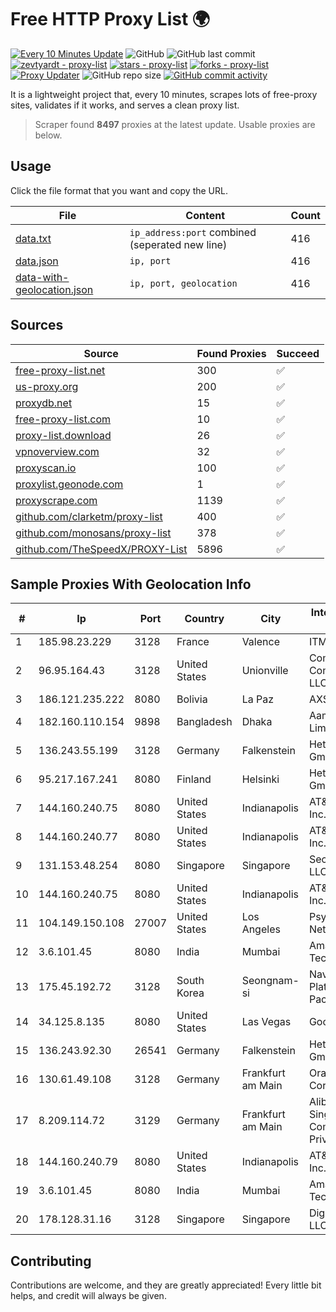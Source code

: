 
# Free HTTP Proxy List 🌍

[![Every 10 Minutes Update](https://github.com/mertguvencli/http-proxy-list/actions/workflows/main.yml/badge.svg?branch=main)](https://github.com/mertguvencli/http-proxy-list/actions/workflows/main.yml)
![GitHub](https://img.shields.io/github/license/mertguvencli/http-proxy-list)
![GitHub last commit](https://img.shields.io/github/last-commit/mertguvencli/http-proxy-list)
[![zevtyardt - proxy-list](https://img.shields.io/static/v1?label=zevtyardt&message=proxy-list&color=blue&logo=github)](https://github.com/zevtyardt/proxy-list "Go to GitHub repo")
[![stars - proxy-list](https://img.shields.io/github/stars/zevtyardt/proxy-list?style=social)](https://github.com/zevtyardt/proxy-list)
[![forks - proxy-list](https://img.shields.io/github/forks/zevtyardt/proxy-list?style=social)](https://github.com/zevtyardt/proxy-list)
[![Proxy Updater](https://github.com/zevtyardt/proxy-list/workflows/Proxy%20Updater/badge.svg)](https://github.com/zevtyardt/proxy-list/actions?query=workflow:"Proxy+Updater")
![GitHub repo size](https://img.shields.io/github/repo-size/zevtyardt/proxy-list)
[![GitHub commit activity](https://img.shields.io/github/commit-activity/m/zevtyardt/proxy-list?logo=commits)](https://github.com/zevtyardt/proxy-list/commits/main)

It is a lightweight project that, every 10 minutes, scrapes lots of free-proxy sites, validates if it works, and serves a clean proxy list.

> Scraper found **8497** proxies at the latest update. Usable proxies are below.

## Usage

Click the file format that you want and copy the URL.

|File|Content|Count|
|----|-------|-----|
|[data.txt](https://raw.githubusercontent.com/mertguvencli/http-proxy-list/main/proxy-list/data.txt)|`ip_address:port` combined (seperated new line)|416|
|[data.json](https://raw.githubusercontent.com/mertguvencli/http-proxy-list/main/proxy-list/data.json)|`ip, port`|416|
|[data-with-geolocation.json](https://raw.githubusercontent.com/mertguvencli/http-proxy-list/main/proxy-list/data-with-geolocation.json)|`ip, port, geolocation`|416|

## Sources

|Source|Found Proxies|Succeed|
|------|-------------|-------|
|[free-proxy-list.net](https://free-proxy-list.net)|300|✅|
|[us-proxy.org](https://www.us-proxy.org)|200|✅|
|[proxydb.net](http://proxydb.net)|15|✅|
|[free-proxy-list.com](https://free-proxy-list.com/?page=&port=&type%5B%5D=http&type%5B%5D=https&up_time=0&search=Search)|10|✅|
|[proxy-list.download](https://www.proxy-list.download/HTTP)|26|✅|
|[vpnoverview.com](https://vpnoverview.com/privacy/anonymous-browsing/free-proxy-servers)|32|✅|
|[proxyscan.io](https://www.proxyscan.io)|100|✅|
|[proxylist.geonode.com](https://proxylist.geonode.com/api/proxy-list?limit=300&page=1&sort_by=lastChecked&sort_type=desc&protocols=http,https)|1|✅|
|[proxyscrape.com](https://api.proxyscrape.com/v2/?request=displayproxies&protocol=http&timeout=10000&country=all&ssl=all&anonymity=all)|1139|✅|
|[github.com/clarketm/proxy-list](https://raw.githubusercontent.com/clarketm/proxy-list/master/proxy-list-raw.txt)|400|✅|
|[github.com/monosans/proxy-list](https://raw.githubusercontent.com/monosans/proxy-list/main/proxies/http.txt)|378|✅|
|[github.com/TheSpeedX/PROXY-List](https://raw.githubusercontent.com/TheSpeedX/PROXY-List/master/http.txt)|5896|✅|


## Sample Proxies With Geolocation Info

|#|Ip|Port|Country|City|Internet Service Provider|
|-|--|----|-------|----|-------------------------|
|1|185.98.23.229|3128|France|Valence|ITMETRIX|
|2|96.95.164.43|3128|United States|Unionville|Comcast Cable Communications, LLC|
|3|186.121.235.222|8080|Bolivia|La Paz|AXS Bolivia S. A.|
|4|182.160.110.154|9898|Bangladesh|Dhaka|Aamra Networks Limited|
|5|136.243.55.199|3128|Germany|Falkenstein|Hetzner Online GmbH|
|6|95.217.167.241|8080|Finland|Helsinki|Hetzner Online GmbH|
|7|144.160.240.75|8080|United States|Indianapolis|AT&T Services, Inc.|
|8|144.160.240.77|8080|United States|Indianapolis|AT&T Services, Inc.|
|9|131.153.48.254|8080|Singapore|Singapore|Secured Servers LLC|
|10|144.160.240.75|8080|United States|Indianapolis|AT&T Services, Inc.|
|11|104.149.150.108|27007|United States|Los Angeles|Psychz Networks|
|12|3.6.101.45|8080|India|Mumbai|Amazon Technologies Inc|
|13|175.45.192.72|3128|South Korea|Seongnam-si|Naver Business Platform Asia Pacific Pte. Ltd.|
|14|34.125.8.135|8080|United States|Las Vegas|Google LLC|
|15|136.243.92.30|26541|Germany|Falkenstein|Hetzner Online GmbH|
|16|130.61.49.108|3128|Germany|Frankfurt am Main|Oracle Corporation|
|17|8.209.114.72|3129|Germany|Frankfurt am Main|Alibaba.com Singapore E-Commerce Private Limited|
|18|144.160.240.79|8080|United States|Indianapolis|AT&T Services, Inc.|
|19|3.6.101.45|8080|India|Mumbai|Amazon Technologies Inc|
|20|178.128.31.16|3128|Singapore|Singapore|DigitalOcean, LLC|



## Contributing

Contributions are welcome, and they are greatly appreciated! Every
little bit helps, and credit will always be given.


